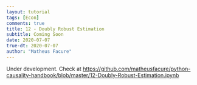 ```yaml
---
layout: tutorial
tags: [Econ]
comments: true
title: 12 - Doubly Robust Estimation
subtitle: Coming Soon
date: 2020-07-07
true-dt: 2020-07-07
author: "Matheus Facure"
---
```


Under development. Check at https://github.com/matheusfacure/python-causality-handbook/blob/master/12-Doubly-Robust-Estimation.ipynb